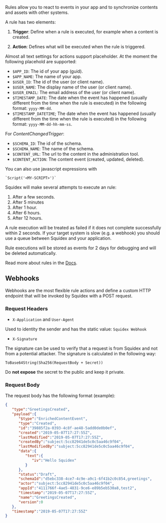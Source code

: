 Rules allow you to react to events in your app and to synchronize contents and assets with other systems.

A rule has two elements:

1. **Trigger**: Define when a rule is executed, for example when a content is created.

2. **Action**: Defines what will be executed when the rule is triggered.

Almost all text settings for actions support placeholder. At the moment the following placehold are supported:

* `$APP_ID`: The id of your app (guid).
* `$APP_NAME`: The name of your app.
* `$USER_ID`: The id of the user (or client name).
* `$USER_NAME`: The display name of the user (or client name).
* `$USER_EMAIL`: The email address of the user (or client name).
* `$TIMESTAMP_DATE`: The date when the event has happened (usually different from the time when the rule is executed) in the following format: `yyyy-MM-dd`.
* `$TIMESTAMP_DATETIME`; The date when the event has happened (usually different from the time when the rule is executed) in the following format: `yyyy-MM-dd-hh-mm-ss`.

For *ContentChangedTrigger*:

* `$SCHEMA_ID`: The id of the schema.
* `$SCHEMA_NAME`: The name of the schema.
* `$CONTENT_URL`: The url to the content in the administration tool.
* `$CONTENT_ACTION`: The content event (created, updated, deleted).

You can also use javascript expressions with 

    `Script('<MY-SCRIPT>')`

Squidex will make several attempts to execute an rule:

1. After a few seconds.
2. After 5 minutes
3. After 1 hour.
4. After 6 hours.
6. After 12 hours.

A rule execution will be treated as failed if it does not complete successfully within 2 seconds. If your target system is slow (e.g. a webhook) you should use a queue between Squidex and your application.

Rule executions will be stored as events for 2 days for debugging and will be deleted automatically.

Read more about rules in the [Docs](../02-documentation/concepts/rules).

## Webhooks

Webhooks are the most flexible rule actions and define a custom HTTP endpoint that will be invoked by Squidex with a POST request.

### Request Headers

* `X-Application` and `User-Agent`

Used to identity the sender and has the static value: `Squidex Webhook`

* `X-Signature`

The signature can be used to verify that a request is from Squidex and not from a potential attacker. The signature is calculated in the following way: 

    ToBase64String(Sha256(RequestBody + Secret))

Do **not expose** the secret to the public and keep it private.

### Request Body

The request body has the following format (example):

```json
{
   "type":"GreetingsCreated",
   "payload":{
      "$type":"EnrichedContentEvent",
      "type":"Created",
      "id":"39885f2a-0393-4c8f-ae48-5add0de0b0ef",
      "created":"2019-05-07T17:27:55Z",
      "lastModified":"2019-05-07T17:27:55Z",
      "createdBy":"subject:5cc82941de5c0c5aa46c9f04",
      "lastModifiedBy":"subject:5cc82941de5c0c5aa46c9f04",
      "data":{
         "text":{
            "iv":"Hello Squidex"
         }
      },
      "status":"Draft",
      "schemaId":"d5ebc338-4ce7-4c9e-a9c1-6f41b2c0c854,greetings",
      "actor":"subject:5cc82941de5c0c5aa46c9f04",
      "appId":"4111766f-4ae5-4831-9ce6-e89b5eb530a8,test2",
      "timestamp":"2019-05-07T17:27:55Z",
      "name":"GreetingsCreated",
      "version":0
   },
   "timestamp":"2019-05-07T17:27:55Z"
}
```